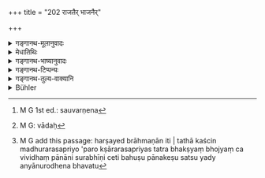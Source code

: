 +++
title = "202 राजतैर् भाजनैर्"

+++

<details><summary>गङ्गानथ-मूलानुवादः</summary>

Even water offered to these with faith, in vessels, either made of silver or connected with silver, is conducive to imperishability.—(202)
</details>

<details><summary>मेधातिथिः</summary>

**राजतानि** च **भाजनानि** रूप्यमयानि पात्राणि । तदभावे **रजतान्वितैः** दारुमयानि ताम्रमयानि सौवर्णानि[^३५३] वा रौप्येणैकदेशयुक्तानि कर्तव्यानि । एतच् च पात्रं देयं घृतमध्वादिव्यञ्जनसौहित्याक्षिप्तं पात्रम्, तत्रेयं रूप्यमयता विधीयते पात्रे । यच् च पिण्डनिर्वपणादि तद्धस्ताभ्याम् एव कर्तव्यम् । यद् अप्य् उदकनिनयनं पिण्डेष्व् अवनेजनादि च तद् अपि हस्ताभ्याम् एव, "अपसव्येन हस्तेन" (म्ध् ३.२०४) इति वचनात् । यत् तूदकतर्पणम् आन्वहिकं तद् अपि हस्तेनापसव्येन सव्येन वा कर्तव्यम् । 


[^३५३]:
     M G 1st ed.: sauvarṇena

- इदं हि श्राद्धप्रकरणे पठितम् । 

- तन् न । अप्राकरणिकस्य कर्मणो ऽङ्गम् अप्य् अनारभ्याधीतम् । 

- तत्रैव वचनम् अस्ति ।

- भवतु, अनुवादः[^३५४] स्यात् ।[^३५५] 


[^३५५]:
     M G add this passage: harṣayed brāhmaṇān iti | tathā kaścin madhurarasapriyo 'paro kṣārarasapriyas tatra bhakṣyaṃ bhojyaṃ ca vividhaṃ pānāni surabhīṇi ceti bahuṣu pānakeṣu satsu yady anyānurodhena bhavatu


[^३५४]:
     M G: vādaḥ

- **वार्य् अपि** । अपिशब्दः पात्रप्रशंसां सूचयति । तिष्ठतु तावत् संस्कृतभोजनदानं वारिमात्रम् अपि यदि रूप्यपात्रेण दीयते तद्रूप्यगुणसंबन्धाद् अक्षयं भवति । **अक्षयायोपकल्पते** । अक्षयायास् तृप्तेर् हेतुर् भवतीत्य् अर्थः । **श्रद्धयेति** सर्वदानेषु विहितत्वाद् अनुवादः ॥ ३.१९२ ॥
</details>

<details><summary>गङ्गानथ-भाष्यानुवादः</summary>

‘*Vessels made of silver*’—those built entirely of silver. In the absence of these ‘those, *connected with silver*’—*i.e*., vessels of wood, or of copper, or of gold, should have one part touched with silver. The vessels referred to here are those in which large quantities of butter, honey and vegetables and other things are kept for being offered; and in connection with these, it is enjoined that they should be *of silver*. As for the actual offering of the *ball* and other things, this has to be done with the hands; the libations of water—such as those poured over the balls, etc.—these also should be offered, with the hands; in view of the clear injunction that these offerings should be made ‘with hand, the thread passing over the right shoulder.’ The daily libations of water also are to be offered with the hands—the thread passing over the left or the right shoulder.

“But all this has been laid down in connection with *śrāddhas*, and, as such, cannot be connected with another act.”

Even such subsidiary details are admissible in an act as are not mentioned in the same context with itself.

“But such details are already mentioned in connection with the act itself.”

That may be so; and in that case, the present right may be only a reiteration of the same.

‘*Even water*’—the term ‘*even*’ indicates high praise; the sense being that—‘to say nothing of the offering of richly cooked food, even water alone, if offered in a silver-vessel, becomes, by reason of its connection with silver, ‘*conducive* *to imperishability*’—*i.e*., it becomes the source of ever-lasting satisfaction (to the Pitṛs).

‘*With faith*;’—being already enjoined in connection with *all givings*, its mention here is purely reiterative.—(202)
</details>

<details><summary>गङ्गानथ-टिप्पन्यः</summary>

This verse is quoted in *Madanapārijāta* (p. 290), which notes that this
is meant to apply only to the offering of water;—in *Aparārka*, (p.
488);—in *Hemādri* (Śrāddha, p. 675);—in *Gadādharapaddhati*, (Kāla, p.
549);—and in *Smṛtisāroddhāra*, (p. 277).
</details>

<details><summary>गङ्गानथ-तुल्य-वाक्यानि</summary>

*Viṣṇu* (9.14, 17, 24).—‘He should offer metallic vessels;—specially
those of silver;—whatever is offered with a vessel—howsoever small—made
of gold or silver or rhinoceros-horn or *Udumbara* wood,—becomes
imperishable.’

*Yājñavalkya* (1.237).—‘The remnant of the oblations one should
carefully offer into vessels, such as may be available; but specially in
those of silver.’
</details>

<details><summary>Bühler</summary>

202	Even water offered with faith (to the manes) in vessels made of silver or adorned with silver, produces endless (bliss).
</details>
